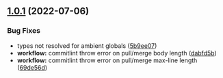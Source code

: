 ## [1.0.1](https://github.com/blujedis/vite-plugin-svelte-svgr/compare/v1.0.0...v1.0.1) (2022-07-06)


### Bug Fixes

* types not resolved for ambient globals ([5b9ee07](https://github.com/blujedis/vite-plugin-svelte-svgr/commit/5b9ee07e89b2840486f0b4cc19dfe681370f3430))
* **workflow:** commitlint throw error on pull/merge body length ([dabfd5b](https://github.com/blujedis/vite-plugin-svelte-svgr/commit/dabfd5b0a13597d753d579996a7993155d63336c))
* **workflow:** commitlint throw error on pull/merge max-line length ([69de56d](https://github.com/blujedis/vite-plugin-svelte-svgr/commit/69de56dbde0b4ca634747f8d6b8d91fcde6355b2))
